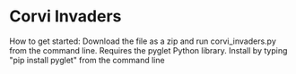 # Corvi Invaders

How to get started:
Download the file as a zip and run corvi_invaders.py from the command line.
Requires the pyglet Python library.
Install by typing "pip install pyglet" from the command line
